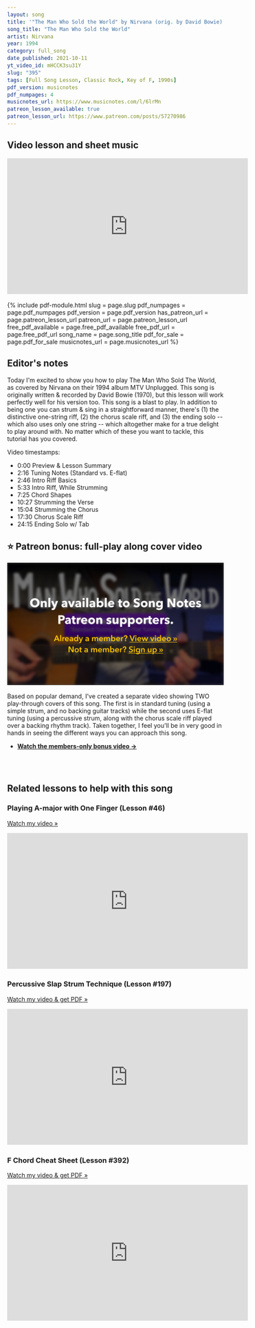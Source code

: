 ```yaml
---
layout: song
title: '"The Man Who Sold the World" by Nirvana (orig. by David Bowie)'
song_title: "The Man Who Sold the World"
artist: Nirvana
year: 1994
category: full_song
date_published: 2021-10-11
yt_video_id: mHCCK3su31Y
slug: "395"
tags: [Full Song Lesson, Classic Rock, Key of F, 1990s]
pdf_version: musicnotes
pdf_numpages: 4
musicnotes_url: https://www.musicnotes.com/l/6lrMn
patreon_lesson_available: true
patreon_lesson_url: https://www.patreon.com/posts/57270986
---
```


## Video lesson and sheet music

<iframe width="560" height="315" src="https://www.youtube.com/embed/mHCCK3su31Y" frameborder="0" allow="accelerometer; autoplay; encrypted-media; gyroscope; picture-in-picture" allowfullscreen></iframe>

{% include pdf-module.html slug = page.slug pdf_numpages = page.pdf_numpages pdf_version = page.pdf_version has_patreon_url = page.patreon_lesson_url patreon_url = page.patreon_lesson_url free_pdf_available = page.free_pdf_available free_pdf_url = page.free_pdf_url song_name = page.song_title pdf_for_sale = page.pdf_for_sale musicnotes_url = page.musicnotes_url %}

## Editor's notes

Today I'm excited to show you how to play The Man Who Sold The World, as covered by Nirvana on their 1994 album MTV Unplugged. This song is originally written & recorded by David Bowie (1970), but this lesson will work perfectly well for his version too. This song is a blast to play. In addition to being one you can strum & sing in a straightforward manner, there's (1) the distinctive one-string riff, (2) the chorus scale riff, and (3) the ending solo -- which also uses only one string -- which altogether make for a true delight to play around with. No matter which of these you want to tackle, this tutorial has you covered.

Video timestamps:

- 0:00 Preview & Lesson Summary
- 2:16 Tuning Notes (Standard vs. E-flat)
- 2:46 Intro Riff Basics
- 5:33 Intro Riff, While Strumming
- 7:25 Chord Shapes
- 10:27 Strumming the Verse
- 15:04 Strumming the Chorus
- 17:30 Chorus Scale Riff
- 24:15 Ending Solo w/ Tab

## ⭐️ Patreon bonus: full-play along cover video

<a href="{{page.patreon_lesson_url}}"><img src="/images/lessons/395-members-only-video.png" alt="The Man Who Sold the World members-only play-along cover (guitar lesson)" /></a>

Based on popular demand, I've created a separate video showing TWO play-through covers of this song. The first is in standard tuning (using a simple strum, and no backing guitar tracks) while the second uses E-flat tuning (using a percussive strum, along with the chorus scale riff played over a backing rhythm track). Taken together, I feel you'll be in very good in hands in seeing the different ways you can approach this song.

- <a href="{{page.patreon_lesson_url}}"><strong>Watch the members-only bonus video &rarr;</strong></a>

<br /><br />
## Related lessons to help with this song

### Playing A-major with One Finger (Lesson #46)

[Watch my video »](https://playsongnotes.com/lessons/46/)

<iframe width="560" height="315" src="https://www.youtube.com/embed/wUrKhHAT0Fk" frameborder="0" allow="accelerometer; autoplay; encrypted-media; gyroscope; picture-in-picture" allowfullscreen></iframe>

### Percussive Slap Strum Technique (Lesson #197)

[Watch my video & get PDF »](https://playsongnotes.com/lessons/197/)

<iframe width="560" height="315" src="https://www.youtube.com/embed/iQ7pLK4oUEc" frameborder="0" allow="accelerometer; autoplay; encrypted-media; gyroscope; picture-in-picture" allowfullscreen></iframe>

### F Chord Cheat Sheet (Lesson #392)

[Watch my video & get PDF »](https://playsongnotes.com/lessons/392/)

<iframe width="560" height="315" src="https://www.youtube.com/embed/ZBWO_JyvpRE" frameborder="0" allow="accelerometer; autoplay; encrypted-media; gyroscope; picture-in-picture" allowfullscreen></iframe>
